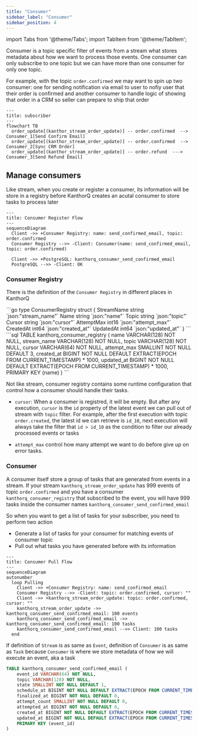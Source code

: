 ```yaml
---
title: "Consumer"
sidebar_label: "Consumer"
sidebar_position: 4
---
```


import Tabs from '@theme/Tabs';
import TabItem from '@theme/TabItem';

Consumer is a topic specific filter of events from a stream what stores metadata about how we want to process those events. One consumer can only subscribe to one topic but we can have more than one consumer for only one topic.

For example, with the topic `order.confirmed` we may want to spin up two consumer: one for sending notification via email to user to nofiy user that their order is confirmed and another consumer to handle logic of showing that order in a CRM so seller can prepare to ship that order

```mermaid
---
title: subscriber
---
flowchart TB
  order_update[(kanthor_stream_order_update)] -- order.confirmed  --> Consumer_1[Send Confirm Email]
  order_update[(kanthor_stream_order_update)] -- order.confirmed  --> Consumer_2[Sync CRM Order]
  order_update[(kanthor_stream_order_update)] -- order.refund  ---> Consumer_3[Send Refund Email]
```

## Manage consumers

Like stream, when you create or register a consumer, its information will be store in a registry before KanthorQ creates an acutal consumer to store tasks to process later

```mermaid
---
title: Consumer Register Flow
---
sequenceDiagram
  Client ->> +Consumer Registry: name: send_confirmed_email, topic: order.confirmed
  Consumer Registry -->> -Client: Consumer(name: send_confirmed_email, topic: order.confirmed)

  Client ->> +PostgreSQL: kanthorq_consumer_send_confirmed_email
  PostgreSQL -->> -Client: OK
```

### Consumer Registry

There is the definition of the `Consumer Registry` in different places in KanthorQ

<Tabs>
  <TabItem value="go" label="Go" default>
    ```go
    type ConsumerRegistry struct {
        StreamName string `json:"stream_name"`
        Name       string `json:"name"`
        Topic      string `json:"topic"`
        Cursor     string `json:"cursor"`
        AttemptMax int16  `json:"attempt_max"`
        CreatedAt  int64  `json:"created_at"`
        UpdatedAt  int64  `json:"updated_at"`
    }
    ```
  </TabItem>
  <TabItem value="postgresql" label="PostgreSQL">
    ```sql
    TABLE kanthorq_consumer_registry (
        name VARCHAR(128) NOT NULL,
        stream_name VARCHAR(128) NOT NULL,
        topic VARCHAR(128) NOT NULL,
        cursor VARCHAR(64) NOT NULL,
        attempt_max SMALLINT NOT NULL DEFAULT 3,
        created_at BIGINT NOT NULL DEFAULT EXTRACT(EPOCH FROM CURRENT_TIMESTAMP) * 1000,
        updated_at BIGINT NOT NULL DEFAULT EXTRACT(EPOCH FROM CURRENT_TIMESTAMP) * 1000,
        PRIMARY KEY (name)
    )
    ```
  </TabItem>
</Tabs>

Not like stream, consumer registry contains some runtime configuration that control how a consumer should handle their tasks.

- `cursor`: When a consumer is registred, it will be empty. But after any execution, `cursor` is the `id` property of the latest event we can pull out of stream with `topic` filter. For example, after the first execution with topic `order.created`, the latest id we can retrieve is `id_10`, next execution will always take the filter that `id > id_10` as the condition to filter our already processed events or tasks

- `attempt_max` control how many attempt we want to do before give up on error tasks.

### Consumer

A consumer itself store a group of tasks that are generated from events in a stream. If your stream `kanthorq_stream_order_update` has 999 events of topic `order.confirmed` and you have a consumer `kanthorq_consumer_registry` that subscribed to the event, you will have 999 tasks inside the consumer names `kanthorq_consumer_send_confirmed_email`

So when you want to get a list of tasks for your subscriber, you need to perform two action

- Generate a list of tasks for your consumer for matching events of consumer topic
- Pull out what tasks you have generated before with its information

```mermaid
---
title: Consumer Pull Flow
---
sequenceDiagram
autonumber
  loop Pulling
    Client ->> +Consumer Registry: name: send_confirmed_email
    Consumer Registry -->> -Client: topic: order.confirmed, cursor: ""
    Client ->> +kanthorq_stream_order_update: topic: order.confirmed, cursor: ""
    kanthorq_stream_order_update ->> kanthorq_consumer_send_confirmed_email: 100 events
    kanthorq_consumer_send_confirmed_email ->> kanthorq_consumer_send_confirmed_email: 100 tasks
    kanthorq_consumer_send_confirmed_email -->> Client: 100 tasks
  end
```

If definition of `Stream` is as same as `Event`, definition of `Consumer` is as same as `Task` because `Consumer` is where we store metadata of how we will execute an event, aka a task

```sql
TABLE kanthorq_consumer_send_confirmed_email (
	event_id VARCHAR(64) NOT NULL,
	topic VARCHAR(128) NOT NULL,
	state SMALLINT NOT NULL DEFAULT 1,
	schedule_at BIGINT NOT NULL DEFAULT EXTRACT(EPOCH FROM CURRENT_TIMESTAMP) * 1000,
	finalized_at BIGINT NOT NULL DEFAULT 0,
	attempt_count SMALLINT NOT NULL DEFAULT 0,
	attempted_at BIGINT NOT NULL DEFAULT 0,
	created_at BIGINT NOT NULL DEFAULT EXTRACT(EPOCH FROM CURRENT_TIMESTAMP) * 1000,
	updated_at BIGINT NOT NULL DEFAULT EXTRACT(EPOCH FROM CURRENT_TIMESTAMP) * 1000,
	PRIMARY KEY (event_id)
)
```
